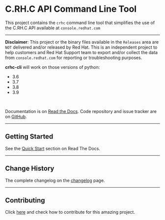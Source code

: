 # C.RH.C API Command Line Tool

This project contains the `crhc` command line tool that simplifies the use of the C.RH.C API available at `console.redhat.com`

---

**Disclaimer**: This project or the binary files available in the `Releases` area are `NOT` delivered and/or released by Red Hat. This is an independent project to help customers and Red Hat Support team to export and/or collect the data from `console.redhat.com` for reporting or troubleshooting purposes.
<br>

**crhc-cli** will work on those versions of python:
- 3.6
- 3.7
- 3.8
- 3.9
<br>

Documentation is on [Read the Docs](https://crhc-cli.readthedocs.io). Code repository and issue tracker are on [GitHub](https://github.com/C-RH-C/crhc-cli/).

---
Getting Started
---------------
See the [Quick Start](https://crhc-cli.readthedocs.io/en/latest/quickstart.html) section on Read The Docs.

---
Change History
--------------
The complete changelog on the [changelog](https://crhc-cli.readthedocs.io/en/latest/changelog.html) page.

---
Contributing
------------
Click [here](https://crhc-cli.readthedocs.io/en/latest/contribution.html) and check how to contribute for this amazing project.